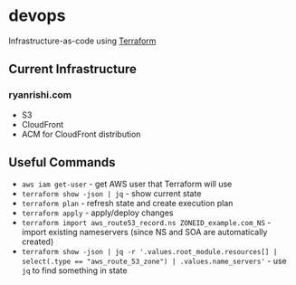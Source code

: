 devops
===

Infrastructure-as-code using [Terraform](https://www.terraform.io/)

## Current Infrastructure
### ryanrishi.com
- S3
- CloudFront
- ACM for CloudFront distribution

## Useful Commands
- `aws iam get-user` - get AWS user that Terraform will use
- `terraform show -json | jq` - show current state
- `terraform plan` - refresh state and create execution plan
- `terraform apply` - apply/deploy changes
- `terraform import aws_route53_record.ns ZONEID_example.com_NS` - import existing nameservers (since NS and SOA are automatically created)
- `terraform show -json | jq -r '.values.root_module.resources[] | select(.type == "aws_route_53_zone") | .values.name_servers'` - use `jq` to find something in state
